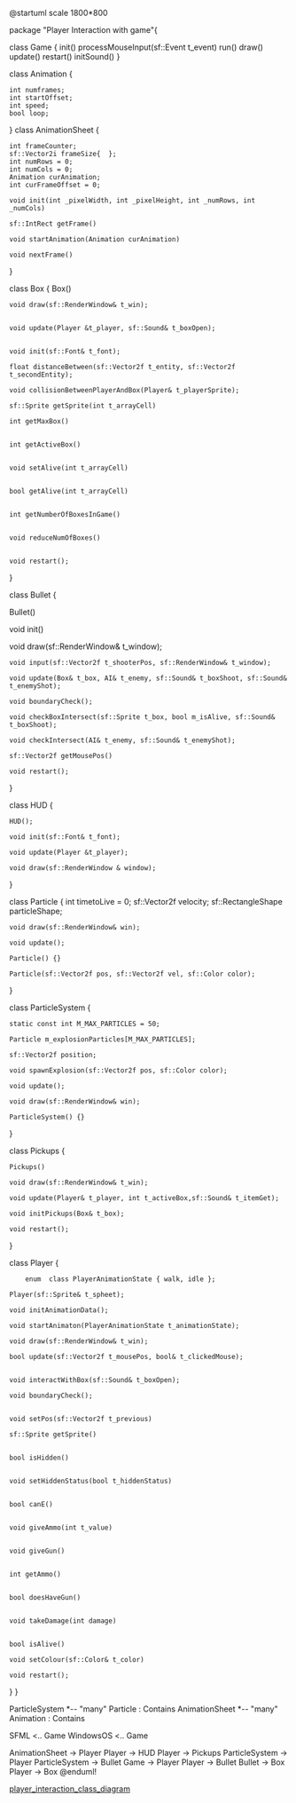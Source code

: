 @startuml
scale 1800*800

package "Player Interaction with game"{

class Game 
{
    init()
    processMouseInput(sf::Event t_event)
    run()
    draw()
    update()
    restart()
    initSound()
}

class Animation {

	int numframes;
	int startOffset;
	int speed;
	bool loop;

}
class AnimationSheet
{

	int frameCounter;
	sf::Vector2i frameSize{  };
	int numRows = 0;
	int numCols = 0;
	Animation curAnimation;
	int curFrameOffset = 0;

	void init(int _pixelWidth, int _pixelHeight, int _numRows, int _numCols)
	
	sf::IntRect getFrame()
	
	void startAnimation(Animation curAnimation)
	
	void nextFrame()
}

class Box
{
    Box() 
	
    void draw(sf::RenderWindow& t_win);

	
    void update(Player &t_player, sf::Sound& t_boxOpen);

	
    void init(sf::Font& t_font);

    float distanceBetween(sf::Vector2f t_entity, sf::Vector2f t_secondEntity);

    void collisionBetweenPlayerAndBox(Player& t_playerSprite);

    sf::Sprite getSprite(int t_arrayCell)
	
    int getMaxBox()
	

    int getActiveBox()
	

    void setAlive(int t_arrayCell)
	

    bool getAlive(int t_arrayCell)
	

    int getNumberOfBoxesInGame()
	

    void reduceNumOfBoxes()
	

    void restart();
}

class Bullet
{

   Bullet()

   void init()

   void draw(sf::RenderWindow& t_window);
	
	void input(sf::Vector2f t_shooterPos, sf::RenderWindow& t_window);
	
	void update(Box& t_box, AI& t_enemy, sf::Sound& t_boxShoot, sf::Sound& t_enemyShot);
	
	void boundaryCheck();
	
	void checkBoxIntersect(sf::Sprite t_box, bool m_isAlive, sf::Sound& t_boxShoot);

	void checkIntersect(AI& t_enemy, sf::Sound& t_enemyShot);

	sf::Vector2f getMousePos()
	
	void restart();
}

class HUD
{

	HUD();

	void init(sf::Font& t_font);

	void update(Player &t_player);

	void draw(sf::RenderWindow & window);
}

class Particle
{
	int timetoLive = 0;
	sf::Vector2f velocity;
	sf::RectangleShape particleShape;

	void draw(sf::RenderWindow& win);
	
	void update();

	Particle() {}

	Particle(sf::Vector2f pos, sf::Vector2f vel, sf::Color color);
}


class ParticleSystem
{

	static const int M_MAX_PARTICLES = 50;

	Particle m_explosionParticles[M_MAX_PARTICLES];

	sf::Vector2f position;

	void spawnExplosion(sf::Vector2f pos, sf::Color color);

	void update();
	
	void draw(sf::RenderWindow& win);

	ParticleSystem() {}
}

class Pickups
{

	Pickups()

	void draw(sf::RenderWindow& t_win);

	void update(Player& t_player, int t_activeBox,sf::Sound& t_itemGet);

	void initPickups(Box& t_box);

	void restart();
}

class Player
{

        enum  class PlayerAnimationState { walk, idle };
	
	Player(sf::Sprite& t_spheet);

	void initAnimationData();
	
	void startAnimaton(PlayerAnimationState t_animationState);

	void draw(sf::RenderWindow& t_win);

	bool update(sf::Vector2f t_mousePos, bool& t_clickedMouse);


	void interactWithBox(sf::Sound& t_boxOpen);

	void boundaryCheck();


	void setPos(sf::Vector2f t_previous)

	sf::Sprite getSprite()
	

	bool isHidden()
	

	void setHiddenStatus(bool t_hiddenStatus)
	

	bool canE()
	

	void giveAmmo(int t_value)
	

	void giveGun()
	

	int getAmmo()
	

	bool doesHaveGun()
	

	void takeDamage(int damage)
	

	bool isAlive()
	
	void setColour(sf::Color& t_color)

	void restart();

}
}

ParticleSystem *-- "many" Particle : Contains
AnimationSheet *-- "many" Animation : Contains

SFML <.. Game
WindowsOS <.. Game

AnimationSheet -> Player
Player -> HUD
Player -> Pickups
ParticleSystem -> Player
ParticleSystem -> Bullet
Game -> Player
Player -> Bullet
Bullet -> Box
Player -> Box
@enduml!

[player_interaction_class_diagram](https://user-images.githubusercontent.com/58521962/115866630-d93df080-a431-11eb-81a4-fbee7e139c87.png)
